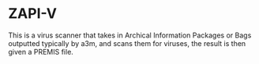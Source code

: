 # ZAPI-V 

This is a virus scanner that takes in Archical Information Packages or Bags outputted typically by a3m, and scans them for viruses, the result is then given a PREMIS file.
